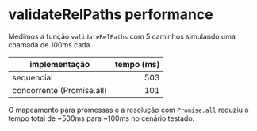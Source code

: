 # validateRelPaths performance

Medimos a função `validateRelPaths` com 5 caminhos simulando uma chamada de 100ms cada.

| implementação | tempo (ms) |
| --- | ---: |
| sequencial | 503 |
| concorrente (Promise.all) | 101 |

O mapeamento para promessas e a resolução com `Promise.all` reduziu o tempo total de ~500ms para ~100ms no cenário testado.
